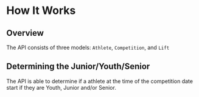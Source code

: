 # How It Works

## Overview

The API consists of three models: `Athlete`, `Competition`, and `Lift`

## Determining the Junior/Youth/Senior

The API is able to determine if a athlete at the time of the competition date start if they are Youth, Junior and/or Senior.
